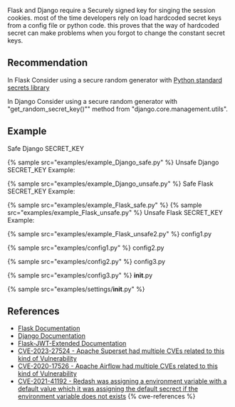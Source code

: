 Flask and Django require a Securely signed key for singing the session cookies. most of the time developers rely on load hardcoded secret keys from a config file or python code. this proves that the way of hardcoded secret can make problems when you forgot to change the constant secret keys.


## Recommendation
In Flask Consider using a secure random generator with [Python standard secrets library](https://docs.python.org/3/library/secrets.html#secrets.token_hex)

In Django Consider using a secure random generator with "get_random_secret_key()"" method from "django.core.management.utils".


## Example
Safe Django SECRET_KEY

{% sample src="examples/example_Django_safe.py" %}
Unsafe Django SECRET_KEY Example:

{% sample src="examples/example_Django_unsafe.py" %}
Safe Flask SECRET_KEY Example:

{% sample src="examples/example_Flask_safe.py" %}
{% sample src="examples/example_Flask_unsafe.py" %}
Unsafe Flask SECRET_KEY Example:

{% sample src="examples/example_Flask_unsafe2.py" %}
config1.py

{% sample src="examples/config1.py" %}
config2.py

{% sample src="examples/config2.py" %}
config3.py

{% sample src="examples/config3.py" %}
__init__.py

{% sample src="examples/settings/__init__.py" %}

## References
* [Flask Documentation](https://flask.palletsprojects.com/en/2.3.x/config/#SECRET_KEY)
* [Django Documentation](https://docs.djangoproject.com/en/4.2/ref/settings/#secret-key)
* [Flask-JWT-Extended Documentation](https://flask-jwt-extended.readthedocs.io/en/stable/basic_usage.html#basic-usage)
* [CVE-2023-27524 - Apache Superset had multiple CVEs related to this kind of Vulnerability](https://www.horizon3.ai/cve-2023-27524-insecure-default-configuration-in-apache-superset-leads-to-remote-code-execution/)
* [CVE-2020-17526 - Apache Airflow had multiple CVEs related to this kind of Vulnerability](https://nvd.nist.gov/vuln/detail/CVE-2020-17526)
* [CVE-2021-41192 - Redash was assigning a environment variable with a default value which it was assigning the default secrect if the environment variable does not exists](https://nvd.nist.gov/vuln/detail/CVE-2021-41192)
{% cwe-references %}
